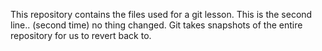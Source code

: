 This repository contains the files used for a git lesson.
This is the second line.. (second time)
no thing changed.
Git takes snapshots of the entire repository for us to revert back to.
